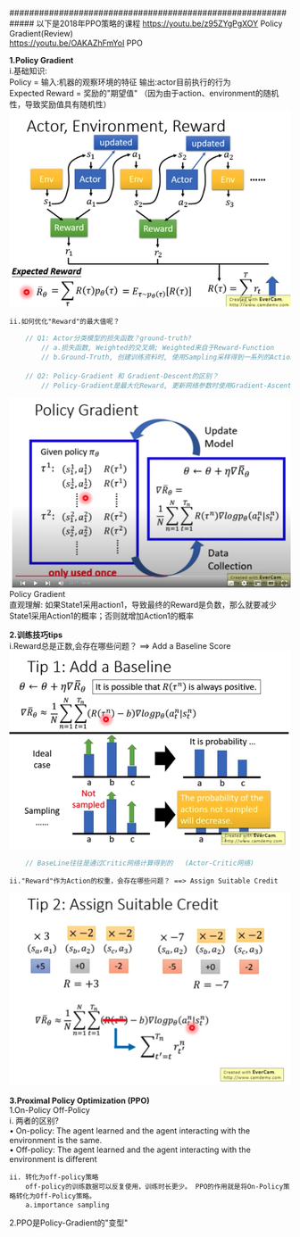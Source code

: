 #############################################################  以下是2018年PPO策略的课程
https://youtu.be/z95ZYgPgXOY  Policy Gradient(Review)    
https://youtu.be/OAKAZhFmYoI  PPO
  
**1.Policy Gradient**  
    i.基础知识:  
        Policy = 输入:机器的观察环境的特征  输出:actor目前执行的行为    
        Expected Reward = 奖励的"期望值" （因为由于action、environment的随机性，导致奖励值具有随机性）  
![dot-product](./DL_picture/99_RL_PolicyGradient_1.png)      
  
    ii.如何优化"Reward"的最大值呢？   
```c++  
    // Q1: Actor分类模型的损失函数？ground-truth?  
        // a.损失函数, Weighted的交叉熵; Weighted来自于Reward-Function  
        // b.Ground-Truth, 创建训练资料时, 使用Sampling采样得到一系列的Action. Action作为Ground-Truth  
    
    // Q2: Policy-Gradient 和 Gradient-Descent的区别？  
        // Policy-Gradient是最大化Reward, 更新网络参数时使用Gradient-Ascent(梯度上升)  
```  
![dot-product](./DL_picture/99_RL_PolicyGradient_2.png)    
    Policy Gradient  
    直观理解: 如果State1采用action1，导致最终的Reward是负数，那么就要减少State1采用Action1的概率；否则就增加Action1的概率    
    
**2.训练技巧tips**    
    i.Reward总是正数,会存在哪些问题？ ==> Add a Baseline Score   
![dot-product](./DL_picture/99_RL_PolicyGradient_3.png)   
```c++  
    // BaseLine往往是通过Critic网络计算得到的   (Actor-Critic网络)
```  
    ii."Reward"作为Action的权重，会存在哪些问题？ ==> Assign Suitable Credit   
![dot-product](./DL_picture/99_RL_PolicyGradient_4.png)

**3.Proximal Policy Optimization (PPO)**   
1.On-Policy Off-Policy   
    i. 两者的区别?  
        • On-policy: The agent learned and the agent interacting with the environment is the same.  
        • Off-policy: The agent learned and the agent interacting with the environment is different   
   
    ii. 转化为off-policy策略   
        off-policy的训练数据可以反复使用，训练时长更少。 PPO的作用就是将On-Policy策略转化为Off-Policy策略。  
        a.importance sampling   
   
2.PPO是Policy-Gradient的"变型"  